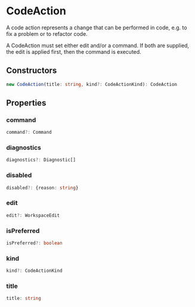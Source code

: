 # CodeAction

A code action represents a change that can be performed in code, e.g. to fix a problem or to refactor code.

A CodeAction must set either edit and/or a command. If both are supplied, the edit is applied first, then the command is executed.

## Constructors

```typescript
new CodeAction(title: string, kind?: CodeActionKind): CodeAction
```

## Properties

### command

```typescript
command?: Command
```

### diagnostics

```typescript
diagnostics?: Diagnostic[]
```

### disabled

```typescript
disabled?: {reason: string}
```

### edit

```typescript
edit?: WorkspaceEdit
```

### isPreferred

```typescript
isPreferred?: boolean
```

### kind

```typescript
kind?: CodeActionKind
```

### title

```typescript
title: string
```

